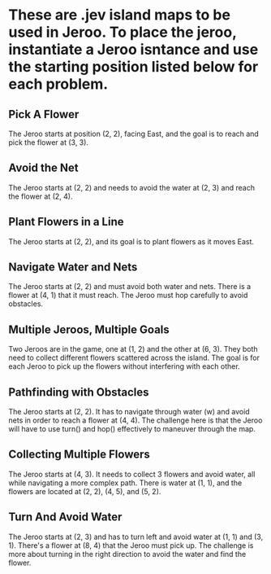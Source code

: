 # These are .jev island maps to be used in Jeroo. To place the jeroo, instantiate a Jeroo isntance and use the starting position listed below for each problem.

## Pick A Flower
The Jeroo starts at position (2, 2), facing East, and the goal is to reach and pick the flower at (3, 3).

## Avoid the Net
The Jeroo starts at (2, 2) and needs to avoid the water at (2, 3) and reach the flower at (2, 4).

## Plant Flowers in a Line
The Jeroo starts at (2, 2), and its goal is to plant flowers as it moves East.

## Navigate Water and Nets
The Jeroo starts at (2, 2) and must avoid both water and nets. There is a flower at (4, 1) that it must reach. The Jeroo must hop carefully to avoid obstacles.

## Multiple Jeroos, Multiple Goals
Two Jeroos are in the game, one at (1, 2) and the other at (6, 3). They both need to collect different flowers scattered across the island. The goal is for each Jeroo to pick up the flowers without interfering with each other.

## Pathfinding with Obstacles
The Jeroo starts at (2, 2). It has to navigate through water (w) and avoid nets in order to reach a flower at (4, 4). The challenge here is that the Jeroo will have to use turn() and hop() effectively to maneuver through the map.

## Collecting Multiple Flowers
The Jeroo starts at (4, 3). It needs to collect 3 flowers and avoid water, all while navigating a more complex path. There is water at (1, 1), and the flowers are located at (2, 2), (4, 5), and (5, 2).

## Turn And Avoid Water
The Jeroo starts at (2, 3) and has to turn left and avoid water at (1, 1) and (3, 1). There's a flower at (8, 4) that the Jeroo must pick up. The challenge is more about turning in the right direction to avoid the water and find the flower.


